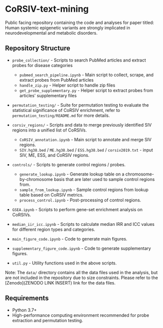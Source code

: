 # CoRSIV-text-mining
Public facing repository containing the code and analyses for paper titled: Human systemic epigenetic variants are strongly implicated in neurodevelopmental and metabolic disorders.


## Repository Structure

- `probe_collection/` - Scripts to search PubMed articles and extract probes for disease categories
  - `pubmed_search_pipeline.ipynb` - Main script to collect, scrape, and extract probes from PubMed articles
  - `handle_zip.py` - Helper script to handle zip files
  - `get_probe_supplementary.py` - Helper script to extract probes from articles' supplementary files

- `permutation_testing/` - Suite for permutation testing to evaluate the statistical significance of CoRSIV enrichment, refer to `permutation_testing/README.md` for more details.

- `corsiv_regions/` - Scripts and data to merge previously identified SIV regions into a unified list of CoRSIVs.
  - `CoRSIV_annotation.ipynb` - Main script to annotate and merge SIV regions.
  - `SIV.hg38.bed` / `ME.hg38.bed` / `ESS.hg38.bed` / `corsiv2019.txt` - input SIV, ME, ESS, and CoRSIV regions.

- `controls/` - Scripts to generate control regions / probes.
  - `generate_lookup.ipynb` - Generate lookup table on a chromosome-by-chromosome basis that are later used to sample control regions from.
  - `sample_from_lookup.ipynb` - Sample control regions from lookup table based on CoRSIV metrics.
  - `process_control.ipynb` - Post-processing of control regions.

- `GSEA.ipynb` - Scripts to perform gene-set enrichment analysis on CoRSIVs.
- `median_iir_icc.ipynb` - Scripts to calculate median IRR and ICC values for different region types and categories.
- `main_figure_code.ipynb` - Code to generate main figures.
- `supplementary_figure_code.ipynb` - Code to generate supplementary figures.
- `util.py` - Utility functions used in the above scripts.

Note: The `data/` directory contains all the data files used in the analysis, but are not included in the repository due to size constraints. Please refer to the [Zenodo](ZENODO LINK INSERT) link for the data files.

## Requirements

- Python 3.7+
- High-performance computing environment recommended for probe extraction and permutation testing.


